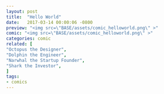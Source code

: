 ```yaml
---
layout: post
title:  "Hello World"
date:   2017-03-14 00:00:06 -0800
preview: "<img src=\"BASE/assets/comic_helloworld.png\" >"
comic: "<img src=\"BASE/assets/comic_helloworld.png\" >"
categories: comic
related: [
"Octopus the Designer",
"Dolphin the Engineer",
"Narwhal the Startup Founder",
"Shark the Investor",
]
tags:
- comics
---
```


